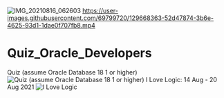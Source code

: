 ![IMG_20210816_062603](https://user-images.githubusercontent.com/69799720/129668129-5cf26270-1874-4d72-a4cb-5db98d1e97d1.jpg)
https://user-images.githubusercontent.com/69799720/129668363-52d47874-3b6e-4625-93d1-1dae0f707fb8.mp4

# Quiz_Oracle_Developers
Quiz (assume Oracle Database 18 1 or higher) ![Quiz (assume Oracle Database 18 1 or higher)](https://user-images.githubusercontent.com/69799720/129455022-e0bc6a14-fbe4-4754-8df8-07aed8da977c.png)
I Love Logic: 14 Aug - 20 Aug 2021 
![I Love Logic](https://user-images.githubusercontent.com/69799720/129455403-b3c10f89-63cb-44c6-89c2-940cb9a813f3.PNG)
